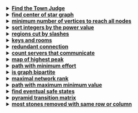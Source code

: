 <details>
  <summary><strong><a href=https://leetcode.com/problems/find-the-town-judge/description/>Find the Town Judge</a></strong></summary>

```cpp
class Solution {
public:
    int findJudge(int n, vector<vector<int>>& trust) {
        vector<int> trustCount(n + 1, 0);
        for (auto& t : trust) {
            trustCount[t[0]]--; 
            trustCount[t[1]]++; 
        }

        for (int i = 1; i <= n; ++i) 
            if (trustCount[i] == n - 1) 
                return i; 

        return -1;
    }
};
```
</details>

<details>
  <summary><strong><a href=https://leetcode.com/problems/find-center-of-star-graph/>find center of star graph</a></strong></summary>

```cpp
class Solution {
public:
    int findCenter(vector<vector<int>>& edges) {
        return (edges[0][0] == edges[1][0] || edges[0][0] == edges[1][1]) ?
                edges[0][0] : edges[0][1];
    }
};
```
</details>

<details>
  <summary><strong><a href=https://leetcode.com/problems/minimum-number-of-vertices-to-reach-all-nodes/>minimum number of vertices to reach all nodes</a></strong></summary>

```cpp
class Solution {
public:
    vector<int> findSmallestSetOfVertices(int n, vector<vector<int>>& edges) {
        vector<bool> hasIncoming(n, false);
        for (const auto& edge : edges) 
            hasIncoming[edge[1]] = true;
        
        vector<int> result;
        for (int i = 0; i < n; ++i) 
            if (!hasIncoming[i]) 
                result.push_back(i);
        
        return result;
    }
};
```
</details>

<details>
  <summary><strong><a href=https://leetcode.com/problems/sort-integers-by-the-power-value/>sort integers by the power value</a></strong></summary>

```cpp
class Solution {
public:
    int getKth(int lo, int hi, int k) {
        auto power = [](int x) {
            int steps = 0;
            while (x != 1) {
                if (x % 2 == 0) 
                    x /= 2;
                else 
                    x = 3 * x + 1;
                
                ++steps;
            }
            return steps;
        };
        
        vector<pair<int, int>> nums;
        for (int i = lo; i <= hi; ++i) 
            nums.emplace_back(power(i), i);
        
        sort(nums.begin(), nums.end());
        return nums[k - 1].second;
    }
};
```
</details>

<details>
  <summary><strong><a href=https://leetcode.com/problems/regions-cut-by-slashes/>regions cut by slashes</a></strong></summary>

```cpp
class Solution {
public:
    int regionsBySlashes(vector<string>& grid) {
        int n = grid.size();
        int size = n * n * 4; 
        vector<int> parent(size);

        for (int i = 0; i < size; ++i) 
            parent[i] = i;

        auto find = [&](int x) {
            while (x != parent[x]) {
                parent[x] = parent[parent[x]]; 
                x = parent[x];
            }
            return x;
        };

        auto unite = [&](int x, int y) {
            int rootX = find(x);
            int rootY = find(y);
            if (rootX != rootY) 
                parent[rootX] = rootY;
        };

        for (int i = 0; i < n; ++i) {
            for (int j = 0; j < n; ++j) {
                int base = (i * n + j) * 4;
                
                if (grid[i][j] == ' ') {
                    unite(base, base + 1);
                    unite(base + 1, base + 2);
                    unite(base + 2, base + 3);
                } else if (grid[i][j] == '/') {
                    unite(base, base + 3);
                    unite(base + 1, base + 2);
                } else if (grid[i][j] == '\\') {
                    unite(base, base + 1);
                    unite(base + 2, base + 3);
                }

                if (i > 0) 
                    unite(base, ((i - 1) * n + j) * 4 + 2);
                
                if (j > 0) 
                    unite(base + 3, (i * n + (j - 1)) * 4 + 1);
            }
        }

        int regions = 0;
        for (int i = 0; i < size; ++i) 
            if (find(i) == i) 
                ++regions;

        return regions;
    }
};
```
</details>

<details>
  <summary><strong><a href=https://leetcode.com/problems/keys-and-rooms/>keys and rooms</a></strong></summary>

```cpp
class Solution {
public:
    bool canVisitAllRooms(vector<vector<int>>& rooms) {
        int n = rooms.size();
        vector<bool> visited(n, false);
        queue<int> q;
        
        visited[0] = true;
        q.push(0);
        
        while (!q.empty()) {
            int room = q.front();
            q.pop();
            
            for (int key : rooms[room]) 
                if (!visited[key]) {
                    visited[key] = true;
                    q.push(key);
                }
        }
        
        for (bool v : visited) 
            if (!v) 
                return false;
        
        return true;
    }
};
```
</details>

<details>
  <summary><strong><a href=https://leetcode.com/problems/redundant-connection/>redundant connection</a></strong></summary>

```cpp
class Solution {
public:
    vector<int> findRedundantConnection(vector<vector<int>>& edges) {
        int n = edges.size();
        vector<int> parent(n + 1);
        
        for (int i = 1; i <= n; ++i) 
            parent[i] = i;

        function<int(int)> find = [&](int node) -> int {  // -> return type
            if (parent[node] != node)
                parent[node] = find(parent[node]); // find calls itself recursively; needs access to the actual array
            return parent[node];
        };

        for (const auto& edge : edges) {
            int u = edge[0], v = edge[1];
            int rootU = find(u), rootV = find(v);
            if (rootU == rootV) 
                return edge; 
            parent[rootU] = rootV; 
        }
        return {};
    }
};
```
</details>

<details>
  <summary><strong><a href=https://leetcode.com/problems/count-servers-that-communicate/>count servers that communicate	</a></strong></summary>

```cpp
class Solution {
public:
    int countServers(vector<vector<int>>& grid) {
        int m = grid.size(), n = grid[0].size();
        vector<int> rowCount(m, 0), colCount(n, 0);
        int totalServers = 0;

        for (int i = 0; i < m; ++i) 
            for (int j = 0; j < n; ++j) 
                if (grid[i][j] == 1) {
                    rowCount[i]++;
                    colCount[j]++;
                    totalServers++;
                }

        int isolatedServers = 0;
        for (int i = 0; i < m; ++i) 
            for (int j = 0; j < n; ++j) 
                if (grid[i][j] == 1 && rowCount[i] == 1 && colCount[j] == 1) 
                    isolatedServers++;

        return totalServers - isolatedServers;
    }
};
```
</details>

<details>
  <summary><strong><a href=https://leetcode.com/problems/map-of-highest-peak/>map of highest peak</a></strong></summary>

```cpp
class Solution {
public:
    vector<vector<int>> highestPeak(vector<vector<int>>& isWater) {
        int m = isWater.size(), n = isWater[0].size();
        vector<vector<int>> height(m, vector<int>(n, -1));
        queue<pair<int, int>> q;

        for (int i = 0; i < m; ++i) 
            for (int j = 0; j < n; ++j) 
                if (isWater[i][j] == 1) {
                    height[i][j] = 0;
                    q.push({i, j});
                }

        vector<pair<int, int>> directions = {{0, 1}, {1, 0}, {0, -1}, {-1, 0}};
        while (!q.empty()) {
            auto [x, y] = q.front();
            q.pop();
            for (auto [dx, dy] : directions) {
                int nx = x + dx, ny = y + dy;
                if (nx >= 0 && nx < m && ny >= 0 && ny < n && height[nx][ny] == -1) {
                    height[nx][ny] = height[x][y] + 1;
                    q.push({nx, ny});
                }
            }
        }
        return height;
    }
};
```
</details>

<details>
  <summary><strong><a href=https://leetcode.com/problems/path-with-minimum-effort/>path with minimum effort</a></strong></summary>

```cpp
class Solution {
public:
    int minimumEffortPath(vector<vector<int>>& heights) {
        int rows = heights.size(), cols = heights[0].size();
        vector<vector<int>> effort(rows, vector<int>(cols, INT_MAX));
        vector<pair<int, int>> directions = {{0, 1}, {1, 0}, {0, -1}, {-1, 0}};
        priority_queue<pair<int, pair<int, int>>, vector<pair<int, pair<int, int>>>, greater<>> pq;

        effort[0][0] = 0;
        pq.push({0, {0, 0}});

        while (!pq.empty()) {
            auto [currEffort, cell] = pq.top();
            pq.pop();

            int x = cell.first, y = cell.second;
            if (x == rows - 1 && y == cols - 1) 
                return currEffort;

            for (auto [dx, dy] : directions) {
                int nx = x + dx, ny = y + dy;
                if (nx >= 0 && nx < rows && ny >= 0 && ny < cols) {
                    int newEffort = max(currEffort, abs(heights[nx][ny] - heights[x][y]));
                    if (newEffort < effort[nx][ny]) {
                        effort[nx][ny] = newEffort;
                        pq.push({newEffort, {nx, ny}});
                    }
                }
            }
        }
        return 0;
    }
};
```
</details>

<details>
  <summary><strong><a href=https://leetcode.com/problems/is-graph-bipartite/>is graph bipartite</a></strong></summary>

```cpp
class Solution {
public:
    bool isBipartite(vector<vector<int>>& graph) {
        int n = graph.size();
        vector<int> color(n, -1);

        for(int i = 0; i < n; i++) {
            if(color[i] == -1) {
                queue<int> q;
                q.push(i);
                color[i] = 0;

                while(!q.empty()) {
                    int node = q.front();
                    q.pop();

                    for(int neighbor: graph[node]) {
                        if(color[neighbor] == -1) {
                            color[neighbor] = 1 - color[node];
                            q.push(neighbor);
                        }
                        else if(color[neighbor] == color[node]) {
                            return false;
                        }
                    }
                }
            }
        }
        return true;
    }
};
```
</details>

<details>
  <summary><strong><a href=https://leetcode.com/problems/maximal-network-rank/>maximal network rank</a></strong></summary>

```cpp
class Solution {
public:
    int maximalNetworkRank(int n, vector<vector<int>>& roads) {
        vector<int> degree(n, 0);
        vector<vector<bool>> connected(n, vector<bool>(n, false));

        for(const auto& road : roads) {
            int u = road[0], v = road[1];
            degree[u] ++;
            degree[v] ++;
            connected[u][v] = connected[v][u] = true;
        }

        int max_rank = 0;
        for(int i = 0; i < n; i++) {
            for(int j = i + 1; j < n; j++) {
                int rank = degree[i] + degree[j] - (connected[i][j] ? 1 : 0);
                max_rank = max(max_rank, rank);
            }
        }
        return max_rank;
    }
};
```
</details>

<details>
  <summary><strong><a href=https://leetcode.com/problems/path-with-maximum-minimum-value/>path with maximum minimum value</a></strong></summary>

```cpp

```
</details>

<details>
  <summary><strong><a href=https://leetcode.com/problems/find-eventual-safe-states/>find eventual safe states</a></strong></summary>

```cpp

```
</details>

<details>
  <summary><strong><a href=https://leetcode.com/problems/pyramid-transition-matrix/>pyramid transition matrix</a></strong></summary>

```cpp

```
</details>

<details>
  <summary><strong><a href=https://leetcode.com/problems/most-stones-removed-with-same-row-or-column/>most stones removed with same row or column</a></strong></summary>

```cpp

```
</details>